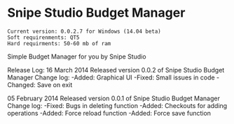Snipe Studio Budget Manager
===
~~~~~~~~~~
Current version: 0.0.2.7 for Windows (14.04 beta)
Soft requirenments: QT5
Hard requirments: 50-60 mb of ram
~~~~~~~~~~

Simple Budget Manager for you by Snipe Studio

Release Log:
16 March 2014
	Released version 0.0.2 of Snipe Studio Budget Manager
	Change log:
		-Added:		Graphical UI
		-Fixed: 	Small issues in code
		-Changed:	Save on exit
		
05 February 2014
	Released version 0.0.1 of Snipe Studio Budget Manager
	Change log:
		-Fixed: Bugs in deleting function
        -Added: Checkouts for adding operations
        -Added: Force reload function
        -Added: Force save function
